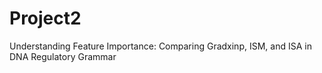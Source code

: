 # Project2
Understanding Feature Importance: Comparing Gradxinp, ISM, and ISA in DNA Regulatory Grammar
